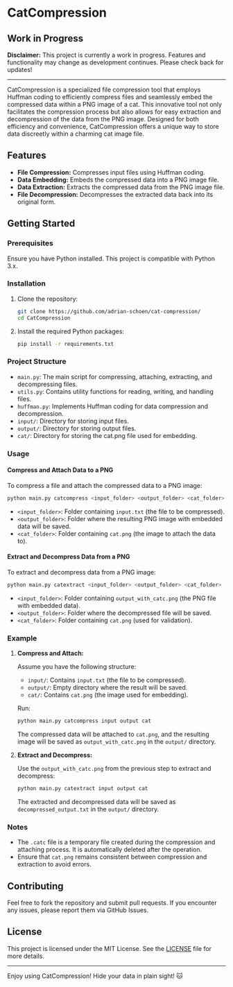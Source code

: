 # CatCompression

## Work in Progress

**Disclaimer:** This project is currently a work in progress. Features and functionality may change as development continues. Please check back for updates!

---

CatCompression is a specialized file compression tool that employs Huffman coding to efficiently compress files and seamlessly embed the compressed data within a PNG image of a cat. This innovative tool not only facilitates the compression process but also allows for easy extraction and decompression of the data from the PNG image. Designed for both efficiency and convenience, CatCompression offers a unique way to store data discreetly within a charming cat image file.

## Features

- **File Compression:** Compresses input files using Huffman coding.
- **Data Embedding:** Embeds the compressed data into a PNG image file.
- **Data Extraction:** Extracts the compressed data from the PNG image file.
- **File Decompression:** Decompresses the extracted data back into its original form.

## Getting Started

### Prerequisites

Ensure you have Python installed. This project is compatible with Python 3.x.

### Installation

1. Clone the repository:

   ```bash
   git clone https://github.com/adrian-schoen/cat-compression/
   cd CatCompression
   ```

2. Install the required Python packages:

   ```bash
   pip install -r requirements.txt
   ```

### Project Structure

- `main.py`: The main script for compressing, attaching, extracting, and decompressing files.
- `utils.py`: Contains utility functions for reading, writing, and handling files.
- `huffman.py`: Implements Huffman coding for data compression and decompression.
- `input/`: Directory for storing input files.
- `output/`: Directory for storing output files.
- `cat/`: Directory for storing the cat.png file used for embedding.

### Usage

#### Compress and Attach Data to a PNG

To compress a file and attach the compressed data to a PNG image:

```bash
python main.py catcompress <input_folder> <output_folder> <cat_folder>
```

- `<input_folder>`: Folder containing `input.txt` (the file to be compressed).
- `<output_folder>`: Folder where the resulting PNG image with embedded data will be saved.
- `<cat_folder>`: Folder containing `cat.png` (the image to attach the data to).

#### Extract and Decompress Data from a PNG

To extract and decompress data from a PNG image:

```bash
python main.py catextract <input_folder> <output_folder> <cat_folder>
```

- `<input_folder>`: Folder containing `output_with_catc.png` (the PNG file with embedded data).
- `<output_folder>`: Folder where the decompressed file will be saved.
- `<cat_folder>`: Folder containing `cat.png` (used for validation).

### Example

1. **Compress and Attach:**

   Assume you have the following structure:

   - `input/`: Contains `input.txt` (the file to be compressed).
   - `output/`: Empty directory where the result will be saved.
   - `cat/`: Contains `cat.png` (the image used for embedding).

   Run:

   ```bash
   python main.py catcompress input output cat
   ```

   The compressed data will be attached to `cat.png`, and the resulting image will be saved as `output_with_catc.png` in the `output/` directory.

2. **Extract and Decompress:**

   Use the `output_with_catc.png` from the previous step to extract and decompress:

   ```bash
   python main.py catextract input output cat
   ```

   The extracted and decompressed data will be saved as `decompressed_output.txt` in the `output/` directory.

### Notes

- The `.catc` file is a temporary file created during the compression and attaching process. It is automatically deleted after the operation.
- Ensure that `cat.png` remains consistent between compression and extraction to avoid errors.

## Contributing

Feel free to fork the repository and submit pull requests. If you encounter any issues, please report them via GitHub Issues.

## License

This project is licensed under the MIT License. See the [LICENSE](LICENSE) file for more details.

---

Enjoy using CatCompression! Hide your data in plain sight! 🐱

